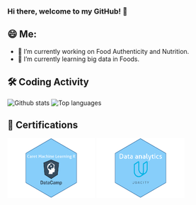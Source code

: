 
### Hi there, welcome to my GitHub! 👋

## 😄 Me:

- 🔭 I’m currently working on Food Authenticity and Nutrition.
- 🌱 I’m currently learning big data in Foods.


## 🛠️ Coding Activity

![Github stats](https://github-readme-stats-vert-iota-98.vercel.app/api?username=ZhijunWang1991&include_all_commits=true&count_private=true&theme=dracula&show_icons=true)
![Top languages](https://github-readme-stats-vert-iota-98.vercel.app/api/top-langs/?username=ZhijunWang1991&hide=jupyter%20notebook,html,JavaScript,PostScript,SCSS,Tex,Less&layout=compact&langs_count=10&theme=dracula)

## 📕 Certifications

<img src="Caret_R.png" alt="Machine Learning with caret in R"
   title="Machine Learning with caret in R" width="198" height="135"> 
<img src="Udacity_python.png" alt="Data analytics"
   title="Data analytics" width="198" height="135"> </a>




